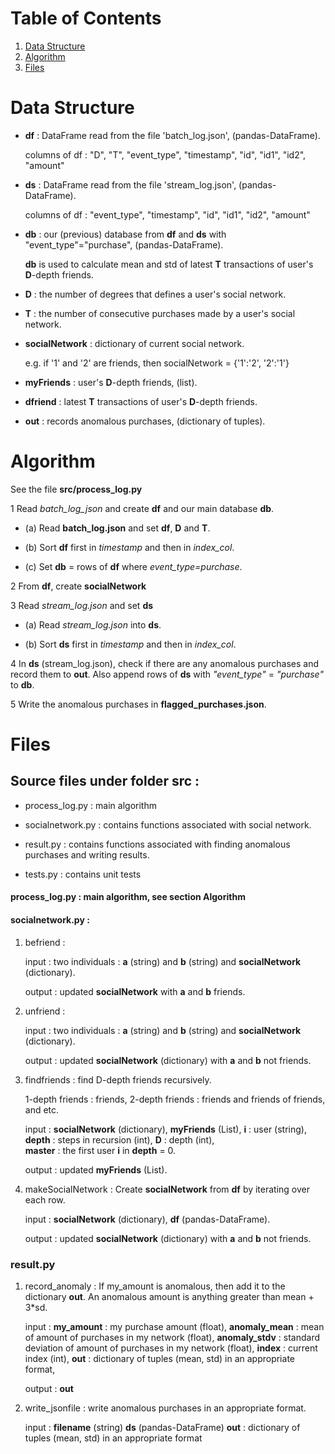 # Table of Contents
1. [Data Structure](README.md#Data-Structures)
2. [Algorithm](README.md#Algorithm)
3. [Files](README.md#Files)

# Data Structure

* **df** : DataFrame read from the file 'batch_log.json', (pandas-DataFrame).

	columns of df : "D", "T", "event_type", "timestamp", "id", "id1", "id2", "amount"

* **ds** : DataFrame read from the file 'stream_log.json', (pandas-DataFrame). 

	columns of df : "event_type", "timestamp", "id", "id1", "id2", "amount"

* **db** : our (previous) database from **df** and **ds** with "event_type"="purchase", (pandas-DataFrame).

	**db** is used to calculate mean and std of latest **T** transactions of user's **D**-depth friends.

* **D** : the number of degrees that defines a user's social network.

* **T** : the number of consecutive purchases made by a user's social network.

* **socialNetwork** : dictionary of current social network. 

	 e.g. if '1' and '2' are friends, then socialNetwork = {'1':'2', '2':'1'}

* **myFriends** : user's **D**-depth friends, (list).

* **dfriend** : latest **T** transactions of user's **D**-depth friends.

* **out** : records anomalous purchases, (dictionary of tuples).

# Algorithm

See the file **src/process_log.py**

1 Read *batch_log_json* and create **df** and our main database **db**.

*	(a) Read **batch_log.json** and set **df**, **D** and **T**.

*	(b) Sort **df** first in *timestamp* and then in *index_col*.

*	(c) Set **db** = rows of **df** where *event_type=purchase*.

2 From **df**, create **socialNetwork**

3 Read *stream_log.json* and set **ds**

*	(a) Read *stream_log.json* into **ds**.

*	(b) Sort **ds** first in *timestamp* and then in *index_col*.


4 In **ds** (stream_log.json), check if there are any anomalous purchases and record them to **out**. Also append rows of **ds** with *"event_type"* = *"purchase"* to **db**. 

5 Write the anomalous purchases in **flagged_purchases.json**.

# Files
## Source files under folder src :
* process_log.py : main algorithm

* socialnetwork.py : contains functions associated with social network.

* result.py : contains functions associated with finding anomalous purchases and writing results.

* tests.py : contains unit tests

#### process_log.py : main algorithm, see section **Algorithm**

#### socialnetwork.py :

1. befriend :

	input : two individuals : **a** (string) and **b** (string) and **socialNetwork** (dictionary).
 
	output : updated **socialNetwork** with **a** and **b** friends.

2. unfriend : 

	input : two individuals : **a** (string) and **b** (string) and **socialNetwork** (dictionary).
 
	output : updated **socialNetwork** (dictionary) with **a** and **b** not friends.
 
3. findfriends : find D-depth friends recursively. 

	1-depth friends : friends, 2-depth friends : friends and friends of friends, and etc. 
 
	input : **socialNetwork** (dictionary), **myFriends** (List), **i** : user (string),
         **depth** : steps in recursion (int), **D** : depth (int),          
         **master** : the first user **i** in **depth** = 0.
         
	output : updated **myFriends** (List).

4. makeSocialNetwork : Create **socialNetwork** from **df** by iterating over each row.

	input : **socialNetwork** (dictionary), **df** (pandas-DataFrame).
         
	output : updated **socialNetwork** (dictionary) with **a** and **b** not friends.

### result.py

1. record_anomaly : If my_amount is anomalous, then add it to the dictionary **out**. An anomalous amount is anything greater than mean + 3*sd.

	input : **my_amount** : my purchase amount (float), 
        	**anomaly_mean** : mean of amount of purchases in my network (float),
	        **anomaly_stdv** : standard deviation of amount of purchases in my network (float),
        	**index** : current index (int),
	        **out** : dictionary of tuples (mean, std) in an appropriate format,

	output : **out**        

2. write_jsonfile : write anomalous purchases in an appropriate format.

	input : **filename** (string)
        **ds** (pandas-DataFrame)
        **out** : dictionary of tuples (mean, std) in an appropriate format        

